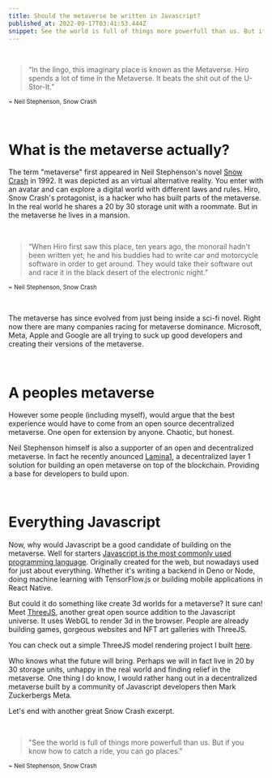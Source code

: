 ```yaml
---
title: Should the metaverse be written in Javascript?
published_at: 2022-09-17T03:41:53.444Z
snippet: See the world is full of things more powerfull than us. But if you know how to catch a ride, you can go places.
---
```


&nbsp;


>“In the lingo, this imaginary place is known as the Metaverse. Hiro spends a lot of time in the Metaverse. It beats the shit out of the U-Stor-It.”

<sup>~ Neil Stephenson, Snow Crash</sup>

&nbsp;

# What is the metaverse actually?

The term "metaverse" first appeared in Neil Stephenson's novel [Snow Crash](https://en.wikipedia.org/wiki/Snow_Crash) in 1992.
It was depicted as an virtual alternative reality. You enter with an avatar and can explore a digital world with different laws and rules.
Hiro, Snow Crash's protagonist, is a hacker who has built parts of the metaverse. In the real world he shares a 20 by 30 storage unit with a roommate. But in the metaverse he lives in a mansion.

&nbsp;

>“When Hiro first saw this place, ten years ago, the monorail hadn't been written yet; he and his buddies had to write car and motorcycle software in order to get around. They would take their software out and race it in the black desert of the electronic night.”

<sup>~ Neil Stephenson, Snow Crash</sup>

&nbsp;

The metaverse has since evolved from just being inside a sci-fi novel.
Right now there are many companies racing for metaverse dominance. Microsoft, Meta, Apple and Google are all trying to suck up good developers and creating their versions of the metaverse.

&nbsp;

# A peoples metaverse
However some people (including myself), would argue that the best experience would have to come from an open source decentralized metaverse.
One open for extension by anyone. Chaotic, but honest.

Neil Stephenson himself is also a supporter of an open and decentralized metaverse.
In fact he recently anounced [Lamina1](https://www.lamina1.com/), a decentralized layer 1 solution for building an open metaverse on top of the blockchain. Providing a base for developers to build upon.

&nbsp;

# Everything Javascript
Now, why would Javascript be a good candidate of building on the metaverse.
Well for starters [Javascript is the most commonly used programming language](https://survey.stackoverflow.co/2022/#section-most-popular-technologies-programming-scripting-and-markup-languages).
Originally created for the web, but nowadays used for just about everything.
Whether it's writing a backend in Deno or Node, doing machine learning with TensorFlow.js or building mobile applications in React Native.

But could it do something like create 3d worlds for a metaverse? It sure can! Meet [ThreeJS](https://threejs.org/), another great open source addition to the Javascript universe.
It uses WebGL to render 3d in the browser.
People are already building games, gorgeous websites and NFT art galleries with ThreeJS.

You can check out a simple ThreeJS model rendering project I built [here](https://three.robinsteeman.com).

Who knows what the future will bring. Perhaps we will in fact live in 20 by 30 storage units, unhappy in the real world and finding relief in the metaverse.
One thing I do know, I would rather hang out in a decentralized metaverse built by a community of Javascript developers then Mark Zuckerbergs Meta.

Let's end with another great Snow Crash excerpt.

&nbsp;

>"See the world is full of things more powerfull than us.
>But if you know how to catch a ride, you can go places."

<sup>~ Neil Stephenson, Snow Crash</sup>

&nbsp;
